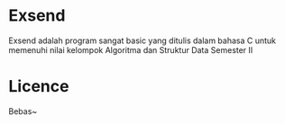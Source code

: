 # Exsend
Exsend adalah program sangat basic yang ditulis dalam bahasa C untuk memenuhi nilai kelompok Algoritma dan Struktur Data Semester II

# Licence
Bebas~
